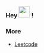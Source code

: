 
### Hey <img src="https://media.giphy.com/media/hvRJCLFzcasrR4ia7z/giphy.gif" width="30"> !

### More
- [Leetcode](https://leetcode.com/9bany/)
